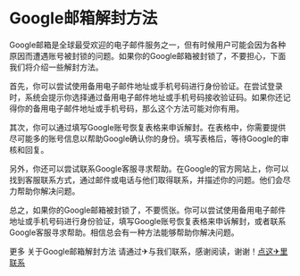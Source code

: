 # Google邮箱解封方法

Google邮箱是全球最受欢迎的电子邮件服务之一，但有时候用户可能会因为各种原因而遭遇账号被封锁的问题。如果你的Google邮箱被封锁了，不要担心，下面我们将介绍一些解封方法。

首先，你可以尝试使用备用电子邮件地址或手机号码进行身份验证。在尝试登录时，系统会提示你选择通过备用电子邮件地址或手机号码接收验证码。如果你还记得你的备用电子邮件地址或手机号码，那么这个方法可能对你有用。

其次，你可以通过填写Google账号恢复表格来申诉解封。在表格中，你需要提供尽可能多的账号信息以帮助Google确认你的身份。填写表格后，等待Google的审核和回复。

另外，你还可以尝试联系Google客服寻求帮助。在Google的官方网站上，你可以找到客服联系方式，通过邮件或电话与他们取得联系，并描述你的问题。他们会尽力帮助你解决问题。

总之，如果你的Google邮箱被封锁了，不要慌张。你可以尝试使用备用电子邮件地址或手机号码进行身份验证，填写Google账号恢复表格来申诉解封，或者联系Google客服寻求帮助。相信总会有一种方法能够帮助你解决问题。

更多 关于Google邮箱解封方法 请通过✈与我们联系，感谢阅读，谢谢！[点这✈里联系](https://w.k02.cc)